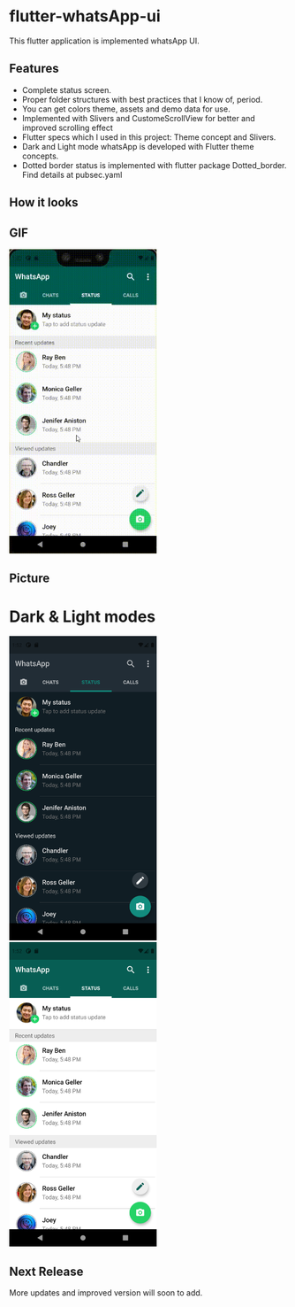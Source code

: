 # flutter-whatsApp-ui

This flutter application is implemented whatsApp UI. 

## Features

- Complete status screen.
- Proper folder structures with best practices that I know of, period.
- You can get colors theme, assets and demo data for use.
- Implemented with Slivers and CustomeScrollView for better and improved scrolling effect
- Flutter specs which I used in this project: Theme concept and Slivers.
- Dark and Light mode whatsApp is developed with Flutter theme concepts.
- Dotted border status is implemented with flutter package Dotted_border. Find details at pubsec.yaml

## How it looks

## GIF

<img src="https://github.com/Insha-Siddiquii/flutter-whatsApp-ui/blob/master/snaps/whatsapp.gif"  height="550">

## Picture

# Dark & Light modes

<img src="https://github.com/Insha-Siddiquii/flutter-whatsApp-ui/blob/master/snaps/Screenshot_1625670049.png"  height="550"> <img src="https://github.com/Insha-Siddiquii/flutter-whatsApp-ui/blob/master/snaps/Screenshot_1625670053.png"  height="550">

## Next Release

More updates and improved version will soon to add.
